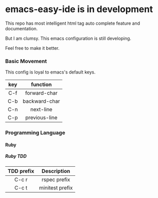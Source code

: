 emacs-easy-ide is in development
==============

This repo has most intelligent html tag auto complete feature and documentation.

But I am clumsy. This emacs configuration is still developing.

Feel free to make it better.

### Basic Movement

This config is loyal to emacs's default keys.

| key | function |
|:-----:|:---------------:|
| C-f | forward-char |
| C-b | backward-char |
| C-n | next-line |
| C-p | previous-line |

### Programming Language

#### Ruby

##### Ruby TDD

| TDD prefix | Description  |
|:--------------------:|:---------------------------:|
| C-c r | rspec prefix |
| C-c t | minitest prefix |
